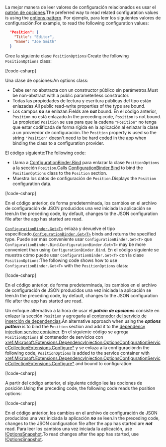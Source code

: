 <span data-ttu-id="99869-101">La mejor manera de leer valores de configuración relacionados es usar el [patrón de opciones](xref:fundamentals/configuration/options).</span><span class="sxs-lookup"><span data-stu-id="99869-101">The preferred way to read related configuration values is using the [options pattern](xref:fundamentals/configuration/options).</span></span> <span data-ttu-id="99869-102">Por ejemplo, para leer los siguientes valores de configuración:</span><span class="sxs-lookup"><span data-stu-id="99869-102">For example, to read the following configuration values:</span></span>

```json
  "Position": {
    "Title": "Editor",
    "Name": "Joe Smith"
  }
```

<span data-ttu-id="99869-103">Cree la siguiente clase `PositionOptions`:</span><span class="sxs-lookup"><span data-stu-id="99869-103">Create the following `PositionOptions` class:</span></span>

[!code-csharp[](~/fundamentals/configuration/index/samples/3.x/ConfigSample/Options/PositionOptions.cs?name=snippet)]

<span data-ttu-id="99869-104">Una clase de opciones:</span><span class="sxs-lookup"><span data-stu-id="99869-104">An options class:</span></span>

* <span data-ttu-id="99869-105">Debe ser no abstracta con un constructor público sin parámetros.</span><span class="sxs-lookup"><span data-stu-id="99869-105">Must be non-abstract with a public parameterless constructor.</span></span>
* <span data-ttu-id="99869-106">Todas las propiedades de lectura y escritura públicas del tipo están enlazadas.</span><span class="sxs-lookup"><span data-stu-id="99869-106">All public read-write properties of the type are bound.</span></span>
* <span data-ttu-id="99869-107">Los campos ***no*** se enlazan.</span><span class="sxs-lookup"><span data-stu-id="99869-107">Fields are ***not*** bound.</span></span> <span data-ttu-id="99869-108">En el código anterior, `Position` no está enlazado.</span><span class="sxs-lookup"><span data-stu-id="99869-108">In the preceding code, `Position` is not bound.</span></span> <span data-ttu-id="99869-109">La propiedad `Position` se usa para que la cadena `"Position"` no tenga que estar codificada de forma rígida en la aplicación al enlazar la clase a un proveedor de configuración.</span><span class="sxs-lookup"><span data-stu-id="99869-109">The `Position` property is used so the string `"Position"` doesn't need to be hard coded in the app when binding the class to a configuration provider.</span></span>

<span data-ttu-id="99869-110">El código siguiente:</span><span class="sxs-lookup"><span data-stu-id="99869-110">The following code:</span></span>

* <span data-ttu-id="99869-111">Llama a [ConfigurationBinder.Bind](xref:Microsoft.Extensions.Configuration.ConfigurationBinder.Bind*) para enlazar la clase `PositionOptions` a la sección `Position`.</span><span class="sxs-lookup"><span data-stu-id="99869-111">Calls [ConfigurationBinder.Bind](xref:Microsoft.Extensions.Configuration.ConfigurationBinder.Bind*) to bind the `PositionOptions` class to the `Position` section.</span></span>
* <span data-ttu-id="99869-112">Muestra los datos de configuración de `Position`.</span><span class="sxs-lookup"><span data-stu-id="99869-112">Displays the `Position` configuration data.</span></span>

[!code-csharp[](~/fundamentals/configuration/index/samples/3.x/ConfigSample/Pages/Test22.cshtml.cs?name=snippet)]

<span data-ttu-id="99869-113">En el código anterior, de forma predeterminada, los cambios en el archivo de configuración de JSON producidos una vez iniciada la aplicación se leen.</span><span class="sxs-lookup"><span data-stu-id="99869-113">In the preceding code, by default, changes to the JSON configuration file after the app has started are read.</span></span>

<span data-ttu-id="99869-114">[`ConfigurationBinder.Get<T>`](xref:Microsoft.Extensions.Configuration.ConfigurationBinder.Get*) enlaza y devuelve el tipo especificado.</span><span class="sxs-lookup"><span data-stu-id="99869-114">[`ConfigurationBinder.Get<T>`](xref:Microsoft.Extensions.Configuration.ConfigurationBinder.Get*) binds and returns the specified type.</span></span> <span data-ttu-id="99869-115">Puede ser más conveniente usar `ConfigurationBinder.Get<T>` que `ConfigurationBinder.Bind`.</span><span class="sxs-lookup"><span data-stu-id="99869-115">`ConfigurationBinder.Get<T>` may be more convenient than using `ConfigurationBinder.Bind`.</span></span> <span data-ttu-id="99869-116">En el código siguiente se muestra cómo puede usar `ConfigurationBinder.Get<T>` con la clase `PositionOptions`:</span><span class="sxs-lookup"><span data-stu-id="99869-116">The following code shows how to use `ConfigurationBinder.Get<T>` with the `PositionOptions` class:</span></span>

[!code-csharp[](~/fundamentals/configuration/index/samples/3.x/ConfigSample/Pages/Test21.cshtml.cs?name=snippet)]

<span data-ttu-id="99869-117">En el código anterior, de forma predeterminada, los cambios en el archivo de configuración de JSON producidos una vez iniciada la aplicación se leen.</span><span class="sxs-lookup"><span data-stu-id="99869-117">In the preceding code, by default, changes to the JSON configuration file after the app has started are read.</span></span>

<span data-ttu-id="99869-118">Un enfoque alternativo a la hora de usar el ***patrón de opciones*** consiste en enlazar la sección `Position` y agregarla al [contenedor del servicio de inserción de dependencias](xref:fundamentals/dependency-injection).</span><span class="sxs-lookup"><span data-stu-id="99869-118">An alternative approach when using the ***options pattern*** is to bind the `Position` section and add it to the [dependency injection service container](xref:fundamentals/dependency-injection).</span></span> <span data-ttu-id="99869-119">En el siguiente código se agrega `PositionOptions` al contenedor de servicios con <xref:Microsoft.Extensions.DependencyInjection.OptionsConfigurationServiceCollectionExtensions.Configure*> y se enlaza a la configuración:</span><span class="sxs-lookup"><span data-stu-id="99869-119">In the following code, `PositionOptions` is added to the service container with <xref:Microsoft.Extensions.DependencyInjection.OptionsConfigurationServiceCollectionExtensions.Configure*> and bound to configuration:</span></span>

[!code-csharp[](~/fundamentals/configuration/index/samples/3.x/ConfigSample/Startup.cs?name=snippet)]

<span data-ttu-id="99869-120">A partir del código anterior, el siguiente código lee las opciones de posición:</span><span class="sxs-lookup"><span data-stu-id="99869-120">Using the preceding code, the following code reads the position options:</span></span>

[!code-csharp[](~/fundamentals/configuration/index/samples/3.x/ConfigSample/Pages/Test2.cshtml.cs?name=snippet)]

<span data-ttu-id="99869-121">En el código anterior, los cambios en el archivo de configuración de JSON producidos una vez iniciada la aplicación ***no*** se leen.</span><span class="sxs-lookup"><span data-stu-id="99869-121">In the preceding code, changes to the JSON configuration file after the app has started are ***not*** read.</span></span> <span data-ttu-id="99869-122">Para leer los cambios una vez iniciada la aplicación, use [IOptionsSnapshot](xref:fundamentals/configuration/options#ios).</span><span class="sxs-lookup"><span data-stu-id="99869-122">To read changes after the app has started, use [IOptionsSnapshot](xref:fundamentals/configuration/options#ios).</span></span>
